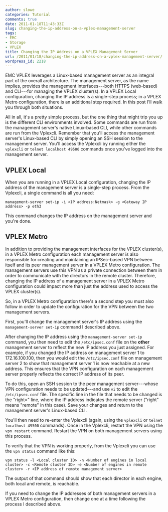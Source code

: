 ```yaml
---
author: slowe
categories: Tutorial
comments: true
date: 2011-01-18T11:43:33Z
slug: changing-the-ip-address-on-a-vplex-management-server
tags:
- EMC
- Storage
- VPLEX
title: Changing the IP Address on a VPLEX Management Server
url: /2011/01/18/changing-the-ip-address-on-a-vplex-management-server/
wordpress_id: 2218
---
```


EMC VPLEX leverages a Linux-based management server as an integral part of the overall architecture. The management server, as the name implies, provides the management interfaces---both HTTPS (web-based) and CLI---for managing the VPLEX cluster(s). In a VPLEX Local configuration, changing the IP address is a single-step process; in a VPLEX Metro configuration, there is an additional step required. In this post I'll walk you through both situations.

All in all, it's a pretty simple process, but the one thing that might trip you up is the different CLI environments involved. Some commands are run from the management server's native Linux-based CLI, while other commands are run from the Vplexcli. Remember that you'll access the management server's Linux-based CLI by simply opening an SSH session to the management server. You'll access the Vplexcli by running either the `vplexcli` or `telnet localhost 49500` commands once you've logged into the management server.

## VPLEX Local

When you are running in a VPLEX Local configuration, changing the IP address of the management server is a single-step process. From the Vplexcli, a single command is all you need:

```text
management-server set-ip -i <IP address:Netmask> -g <Gateway IP address> -p eth3
```

This command changes the IP address on the management server and you're done.

## VPLEX Metro

In addition to providing the management interfaces for the VPLEX cluster(s), in a VPLEX Metro configuration each management server is also responsible for creating and maintaining an IPSec-based VPN between itself and its peer management server in a VPLEX Metro configuration. The management servers use this VPN as a private connection between them in order to communicate with the directors in the remote cluster. Therefore, changing the IP address of a management server in a VPLEX Metro configuration could impact more than just the address used to access the VPLEX cluster(s).

So, in a VPLEX Metro configuration there's a second step you must also follow in order to update the configuration for the VPN between the two management servers.

First, you'll change the management server's IP address using the `management-server set-ip` command I described above.

After changing the IP address using the `management-server set-ip` command, you then need to edit the `/etc/ipsec.conf` file on the **other** management server to reflect the new IP address you just assigned. For example, if you changed the IP address on management server 1 to 172.16.100.100, then you would edit the `/etc/ipsec.conf` file on management server 2 to show that management server 1 is now reachable at a new address. This ensures that the VPN configuration on each management server properly reflects the correct IP address of its peer.

To do this, open an SSH session to the peer management server---whose VPN configuration needs to be updated---and use `vi` to edit the `/etc/ipsec.conf` file. The specific line in the file that needs to be changed is the "right=" line, where the IP address indicates the remote server ("right" means "remote" in this case). Save your changes and return to the management server's Linux-based CLI.

You'll then need to re-enter the Vplexcli (again, using the `vplexcli` or `telnet localhost 49500` commands). Once in the Vplexcli, restart the VPN using the `vpn restart` command. Restart the VPN on both management servers using this process.

To verify that the VPN is working properly, from the Vplexcli you can use the `vpn status` command like this:

```text
vpn status -l <Local cluster ID> -n <Number of engines in local cluster> -c <Remote cluster ID> -e <Number of engines in remote cluster> -r <IP address of remote management server>
```

The output of that command should show that each director in each engine, both local and remote, is reachable.

If you need to change the IP addresses of both management servers in a VPLEX Metro configuration, then change one at a time following the process I described above.
